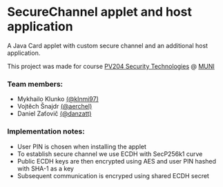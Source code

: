 # SecureChannel applet and host application

A Java Card applet with custom secure channel and an additional host application. 

This project was made for course [PV204 Security Technologies](https://is.muni.cz/course/fi/spring2020/PV204) @ [MUNI](https://www.muni.cz/)


### Team members:
* Mykhailo Klunko [(@klnmi97)](https://github.com/klnmi97)
* Vojtěch Šnajdr [(@aerchel)](https://github.com/aerchel)
* Daniel Zaťovič [(@danzatt)](https://github.com/danzatt)

### Implementation notes:
* User PIN is chosen when installing the applet
* To establish secure channel we use ECDH with SecP256k1 curve
* Public ECDH keys are then encrypted using AES and user PIN hashed with SHA-1 as a key
* Subsequent communication is encryped using shared ECDH secret
